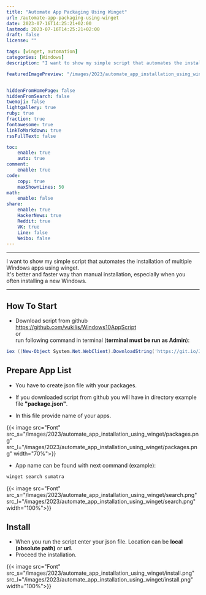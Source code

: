 ```yaml
---
title: "Automate App Packaging Using Winget"
url: /automate-app-packaging-using-winget
date: 2023-07-16T14:25:21+02:00
lastmod: 2023-07-16T14:25:21+02:00
draft: false
license: ""

tags: [winget, automation]
categories: [Windows]
description: "I want to show my simple script that automates the installation of..."

featuredImagePreview: "/images/2023/automate_app_installation_using_winget/automate_app_installation_using_winget.png"


hiddenFromHomePage: false
hiddenFromSearch: false
twemoji: false
lightgallery: true
ruby: true
fraction: true
fontawesome: true
linkToMarkdown: true
rssFullText: false

toc:
    enable: true
    auto: true
comment:
    enable: true
code:
    copy: true
    maxShownLines: 50
math:
    enable: false
share:
    enable: true
    HackerNews: true
    Reddit: true
    VK: true
    Line: false
    Weibo: false
---
```

<!--more-->

---

I want to show my simple script that automates the installation of multiple Windows apps using winget.  
It's better and faster way than manual installation, especially when you often installing a new Windows.

---

## How To Start

* Download script from github https://github.com/vukilis/Windows10AppScript  
or  
run following command in terminal (**terminal must be run as Admin**):
```powershell
iex ((New-Object System.Net.WebClient).DownloadString('https://git.io/JDBpN'))
```

## Prepare App List

* You have to create json file with your packages.

* If you downloaded script from github you will have in directory example file **"package.json"**.  

* In this file provide name of your apps.

{{< image src="Font" src_s="/images/2023/automate_app_installation_using_winget/packages.png" src_l="/images/2023/automate_app_installation_using_winget/packages.png" width="70%">}}

* App name can be found with next command (example):
```powershell
winget search sumatra
```
{{< image src="Font" src_s="/images/2023/automate_app_installation_using_winget/search.png" src_l="/images/2023/automate_app_installation_using_winget/search.png" width="100%">}}

## Install

* When you run the script enter your json file. Location can be **local (absolute path)** or **url**.  
* Proceed the installation.

{{< image src="Font" src_s="/images/2023/automate_app_installation_using_winget/install.png" src_l="/images/2023/automate_app_installation_using_winget/install.png" width="100%">}}